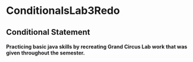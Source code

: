 # ConditionalsLab3Redo
<h2> Conditional Statement</h2>
<h4>Practicing basic java skills by recreating Grand Circus Lab work that was given throughout the semester.</h4>
